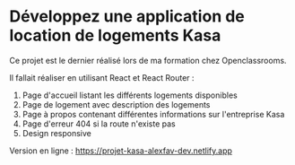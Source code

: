 # Développez une application de location de logements Kasa

Ce projet est le dernier réalisé lors de ma formation chez Openclassrooms.

Il fallait réaliser en utilisant React et React Router :

1. Page d'accueil listant les différents logements disponibles 
2. Page de logement avec description des logements 
3. Page à propos contenant différentes informations sur l'entreprise Kasa
4. Page d'erreur 404 si la route n'existe pas 
5. Design responsive 

Version en ligne : https://projet-kasa-alexfav-dev.netlify.app
